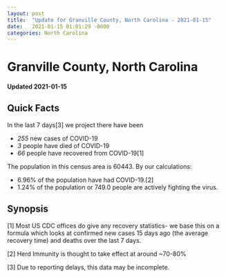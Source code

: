 ```yaml
---
layout: post
title:  "Update for Granville County, North Carolina - 2021-01-15"
date:   2021-01-15 01:01:29 -0600
categories: North Carolina
---
```


# Granville County, North Carolina
#### Updated 2021-01-15

## Quick Facts

In the last 7 days[3] we project there have been
- *255* new cases of COVID-19
- *3* people have died of COVID-19
- *66* people have recovered from COVID-19[1]

The population in this census area is 60443. By our calculations:
- 6.96% of the population have had COVID-19.[2]
- 1.24% of the population or 749.0 people are actively fighting the virus.

## Synopsis




[1] Most US CDC offices do give any recovery statistics- we base this on a formula which looks at confirmed new cases
15 days ago (the average recovery time) and deaths over the last 7 days.

[2] Herd Immunity is thought to take effect at around ~70-80%

[3] Due to reporting delays, this data may be incomplete.
 
    